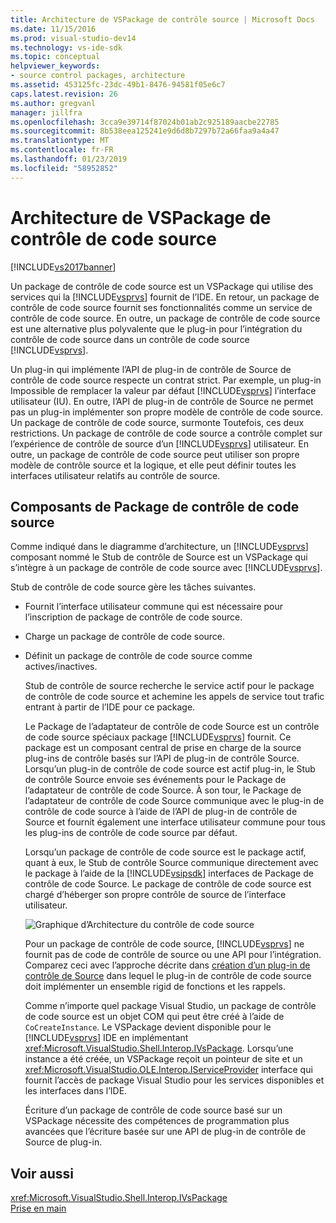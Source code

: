 ```yaml
---
title: Architecture de VSPackage de contrôle source | Microsoft Docs
ms.date: 11/15/2016
ms.prod: visual-studio-dev14
ms.technology: vs-ide-sdk
ms.topic: conceptual
helpviewer_keywords:
- source control packages, architecture
ms.assetid: 453125fc-23dc-49b1-8476-94581f05e6c7
caps.latest.revision: 26
ms.author: gregvanl
manager: jillfra
ms.openlocfilehash: 3cca9e39714f87024b01ab2c925189aacbe22785
ms.sourcegitcommit: 8b538eea125241e9d6d8b7297b72a66faa9a4a47
ms.translationtype: MT
ms.contentlocale: fr-FR
ms.lasthandoff: 01/23/2019
ms.locfileid: "58952852"
---
```

# <a name="source-control-vspackage-architecture"></a>Architecture de VSPackage de contrôle de code source
[!INCLUDE[vs2017banner](../../includes/vs2017banner.md)]

Un package de contrôle de code source est un VSPackage qui utilise des services qui la [!INCLUDE[vsprvs](../../includes/vsprvs-md.md)] fournit de l’IDE. En retour, un package de contrôle de code source fournit ses fonctionnalités comme un service de contrôle de code source. En outre, un package de contrôle de code source est une alternative plus polyvalente que le plug-in pour l’intégration du contrôle de code source dans un contrôle de code source [!INCLUDE[vsprvs](../../includes/vsprvs-md.md)].  
  
 Un plug-in qui implémente l’API de plug-in de contrôle de Source de contrôle de code source respecte un contrat strict. Par exemple, un plug-in Impossible de remplacer la valeur par défaut [!INCLUDE[vsprvs](../../includes/vsprvs-md.md)] l’interface utilisateur (IU). En outre, l’API de plug-in de contrôle de Source ne permet pas un plug-in implémenter son propre modèle de contrôle de code source. Un package de contrôle de code source, surmonte Toutefois, ces deux restrictions. Un package de contrôle de code source a contrôle complet sur l’expérience de contrôle de source d’un [!INCLUDE[vsprvs](../../includes/vsprvs-md.md)] utilisateur. En outre, un package de contrôle de code source peut utiliser son propre modèle de contrôle source et la logique, et elle peut définir toutes les interfaces utilisateur relatifs au contrôle de source.  
  
## <a name="source-control-package-components"></a>Composants de Package de contrôle de code source  
 Comme indiqué dans le diagramme d’architecture, un [!INCLUDE[vsprvs](../../includes/vsprvs-md.md)] composant nommé le Stub de contrôle de Source est un VSPackage qui s’intègre à un package de contrôle de code source avec [!INCLUDE[vsprvs](../../includes/vsprvs-md.md)].  
  
 Stub de contrôle de code source gère les tâches suivantes.  
  
- Fournit l’interface utilisateur commune qui est nécessaire pour l’inscription de package de contrôle de code source.  
  
- Charge un package de contrôle de code source.  
  
- Définit un package de contrôle de code source comme actives/inactives.  
  
  Stub de contrôle de source recherche le service actif pour le package de contrôle de code source et achemine les appels de service tout trafic entrant à partir de l’IDE pour ce package.  
  
  Le Package de l’adaptateur de contrôle de code Source est un contrôle de code source spéciaux package [!INCLUDE[vsprvs](../../includes/vsprvs-md.md)] fournit. Ce package est un composant central de prise en charge de la source plug-ins de contrôle basés sur l’API de plug-in de contrôle Source. Lorsqu’un plug-in de contrôle de code source est actif plug-in, le Stub de contrôle Source envoie ses événements pour le Package de l’adaptateur de contrôle de code Source. À son tour, le Package de l’adaptateur de contrôle de code Source communique avec le plug-in de contrôle de code source à l’aide de l’API de plug-in de contrôle de Source et fournit également une interface utilisateur commune pour tous les plug-ins de contrôle de code source par défaut.  
  
  Lorsqu’un package de contrôle de code source est le package actif, quant à eux, le Stub de contrôle Source communique directement avec le package à l’aide de la [!INCLUDE[vsipsdk](../../includes/vsipsdk-md.md)] interfaces de Package de contrôle de code Source. Le package de contrôle de code source est chargé d’héberger son propre contrôle de source de l’interface utilisateur.  
  
  ![Graphique d’Architecture du contrôle de code source](../../extensibility/internals/media/vsipsccarch.gif "VSIPSCCArch")  
  
  Pour un package de contrôle de code source, [!INCLUDE[vsprvs](../../includes/vsprvs-md.md)] ne fournit pas de code de contrôle de source ou une API pour l’intégration. Comparez ceci avec l’approche décrite dans [création d’un plug-in de contrôle de Source](../../extensibility/internals/creating-a-source-control-plug-in.md) dans lequel le plug-in de contrôle de code source doit implémenter un ensemble rigid de fonctions et les rappels.  
  
  Comme n’importe quel package Visual Studio, un package de contrôle de code source est un objet COM qui peut être créé à l’aide de `CoCreateInstance`. Le VSPackage devient disponible pour le [!INCLUDE[vsprvs](../../includes/vsprvs-md.md)] IDE en implémentant <xref:Microsoft.VisualStudio.Shell.Interop.IVsPackage>. Lorsqu’une instance a été créée, un VSPackage reçoit un pointeur de site et un <xref:Microsoft.VisualStudio.OLE.Interop.IServiceProvider> interface qui fournit l’accès de package Visual Studio pour les services disponibles et les interfaces dans l’IDE.  
  
  Écriture d’un package de contrôle de code source basé sur un VSPackage nécessite des compétences de programmation plus avancées que l’écriture basée sur une API de plug-in de contrôle de Source de plug-in.  
  
## <a name="see-also"></a>Voir aussi  
 <xref:Microsoft.VisualStudio.Shell.Interop.IVsPackage>   
 [Prise en main](../../extensibility/internals/getting-started-with-source-control-vspackages.md)
